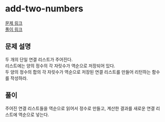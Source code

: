 # add-two-numbers
[문제 링크](https://leetcode.com/problems/add-two-numbers/ )  
[풀이 링크](add-two-numbers.py )  

## 문제 설명
두 개의 단일 연결 리스트가 주어진다.  
리스트에는 양의 정수의 각 자릿수가 역순으로 저장되어 있다.  
두 양의 정수의 합의 각 자릿수가 역순으로 저장된 연결 리스트를 만들어 리턴하는 함수를 작성하라.  

## 풀이  
주어진 연결 리스트들을 역순으로 읽어서 정수로 만들고, 계산한 결과를 새로운 연결 리스트에 역순으로 넣는다.  
